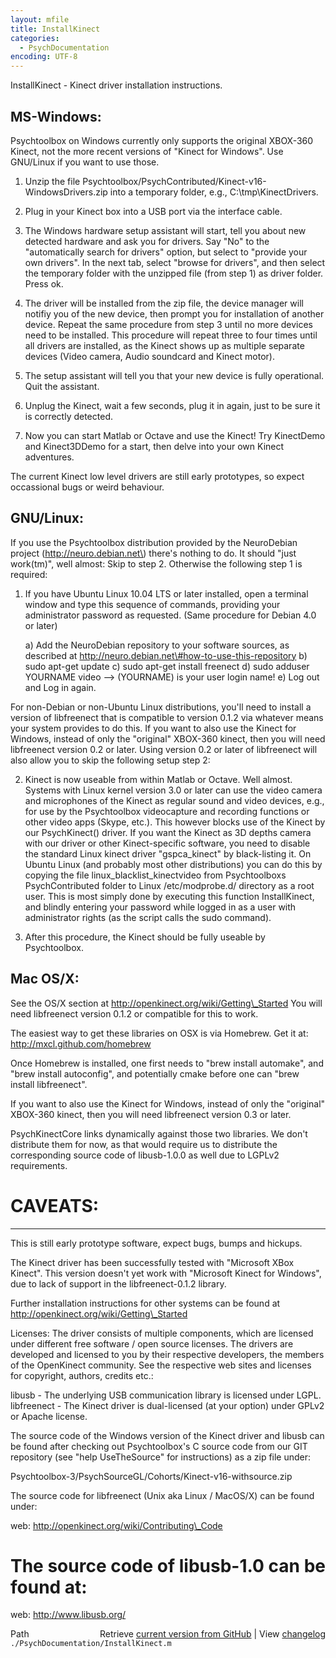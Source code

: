 ```yaml
---
layout: mfile
title: InstallKinect
categories:
  - PsychDocumentation
encoding: UTF-8
---
```


InstallKinect - Kinect driver installation instructions.

MS-Windows:
-----------

Psychtoolbox on Windows currently only supports the original XBOX-360 Kinect,
not the more recent versions of "Kinect for Windows". Use GNU/Linux if you want
to use those.

1. Unzip the file Psychtoolbox/PsychContributed/Kinect-v16-WindowsDrivers.zip
   into a temporary folder, e.g., C:\\tmp\\KinectDrivers.

2. Plug in your Kinect box into a USB port via the interface cable.

3. The Windows hardware setup assistant will start, tell you about new
   detected hardware and ask you for drivers. Say "No" to the
   "automatically search for drivers" option, but select to "provide your
   own drivers". In the next tab, select "browse for drivers", and then
   select the temporary folder with the unzipped file \(from step 1\) as
   driver folder. Press ok.

4. The driver will be installed from the zip file, the device manager
   will notifiy you of the new device, then prompt you for installation
   of another device. Repeat the same procedure from step 3 until no more
   devices need to be installed. This procedure will repeat three to four
   times until all drivers are installed, as the Kinect shows up as
   multiple separate devices \(Video camera, Audio soundcard and
   Kinect motor\).

5. The setup assistant will tell you that your new device is fully
   operational. Quit the assistant.

6. Unplug the Kinect, wait a few seconds, plug it in again, just to be
   sure it is correctly detected.

7. Now you can start Matlab or Octave and use the Kinect\! Try KinectDemo
   and Kinect3DDemo for a start, then delve into your own Kinect adventures.

The current Kinect low level drivers are still early prototypes, so
expect occassional bugs or weird behaviour.


GNU/Linux:
----------

If you use the Psychtoolbox distribution provided by the NeuroDebian
project \(http://neuro.debian.net\) there's nothing to do. It should "just
work\(tm\)", well almost: Skip to step 2. Otherwise the following step 1
is required:

1. If you have Ubuntu Linux 10.04 LTS or later installed, open a terminal
window and type this sequence of commands, providing your administrator
password as requested. \(Same procedure for Debian 4.0 or later\)

   a\) Add the NeuroDebian repository to your software sources, as described
      at http://neuro.debian.net\#how-to-use-this-repository
   b\) sudo apt-get update
   c\) sudo apt-get install freenect
   d\) sudo adduser YOURNAME video
      --\> \(YOURNAME\) is your user login name\!
   e\) Log out and Log in again.

For non-Debian or non-Ubuntu Linux distributions, you'll need to install
a version of libfreenect that is compatible to version 0.1.2 via whatever
means your system provides to do this. If you want to also use the Kinect for
Windows, instead of only the "original" XBOX-360 kinect, then you will need
libfreenect version 0.2 or later. Using version 0.2 or later of libfreenect
will also allow you to skip the following setup step 2:

2. Kinect is now useable from within Matlab or Octave. Well almost.
Systems with Linux kernel version 3.0 or later can use the video camera
and microphones of the Kinect as regular sound and video devices, e.g.,
for use by the Psychtoolbox videocapture and recording functions or other
video apps \(Skype, etc.\). This however blocks use of the Kinect by our
PsychKinect\(\) driver. If you want the Kinect as 3D depths camera with
our driver or other Kinect-specific software, you need to disable the
standard Linux kinect driver "gspca\_kinect" by black-listing it. On
Ubuntu Linux \(and probably most other distributions\) you can do this
by copying the file linux\_blacklist\_kinectvideo from Psychtoolboxs
PsychContributed folder to Linux /etc/modprobe.d/ directory as a root
user. This is most simply done by executing this function InstallKinect,
and blindly entering your password while logged in as a user with
administrator rights \(as the script calls the sudo command\).

3. After this procedure, the Kinect should be fully useable by Psychtoolbox.


Mac OS/X:
---------

See the OS/X section at http://openkinect.org/wiki/Getting\_Started
You will need libfreenect version 0.1.2 or compatible for this to work.

The easiest way to get these libraries on OSX is via Homebrew.
Get it at: http://mxcl.github.com/homebrew

Once Homebrew is installed, one first needs to "brew install automake",
and "brew install autoconfig", and potentially cmake before one can
"brew install libfreenect".

If you want to also use the Kinect for Windows, instead of only the
"original" XBOX-360 kinect, then you will need libfreenect version 0.3 or
later.

PsychKinectCore links dynamically against those two libraries. We don't
distribute them for now, as that would require us to distribute the
corresponding source code of libusb-1.0.0 as well due to LGPLv2
requirements.


# CAVEATS:
--------

This is still early prototype software, expect bugs, bumps and hickups.

The Kinect driver has been successfully tested with "Microsoft XBox
Kinect". This version doesn't yet work with "Microsoft Kinect for
Windows", due to lack of support in the libfreenect-0.1.2 library.

Further installation instructions for other systems can be found at
http://openkinect.org/wiki/Getting\_Started


Licenses: The driver consists of multiple components, which are licensed
under different free software / open source licenses. The drivers are
developed and licensed to you by their respective developers, the members
of the OpenKinect community. See the respective web sites and licenses
for copyright, authors, credits etc.:

libusb - The underlying USB communication library is licensed under LGPL.
libfreenect - The Kinect driver is dual-licensed \(at your option\) under
GPLv2 or Apache license.

The source code of the Windows version of the Kinect driver and libusb
can be found after checking out Psychtoolbox's C source code from our GIT
repository \(see "help UseTheSource" for instructions\) as a zip file
under:

Psychtoolbox-3/PsychSourceGL/Cohorts/Kinect-v16-withsource.zip

The source code for libfreenect \(Unix aka Linux / MacOS/X\) can be found
under:

web: http://openkinect.org/wiki/Contributing\_Code

# The source code of libusb-1.0 can be found at:

web: http://www.libusb.org/



<div class="code_header" style="text-align:right;">
  <span style="float:left;">Path&nbsp;&nbsp;</span> <span class="counter">Retrieve <a href=
  "https://raw.github.com/Psychtoolbox-3/Psychtoolbox-3/beta/./PsychDocumentation/InstallKinect.m">current version from GitHub</a> | View <a href=
  "https://github.com/Psychtoolbox-3/Psychtoolbox-3/commits/beta/./PsychDocumentation/InstallKinect.m">changelog</a></span>
</div>
<div class="code">
  <code>./PsychDocumentation/InstallKinect.m</code>
</div>
